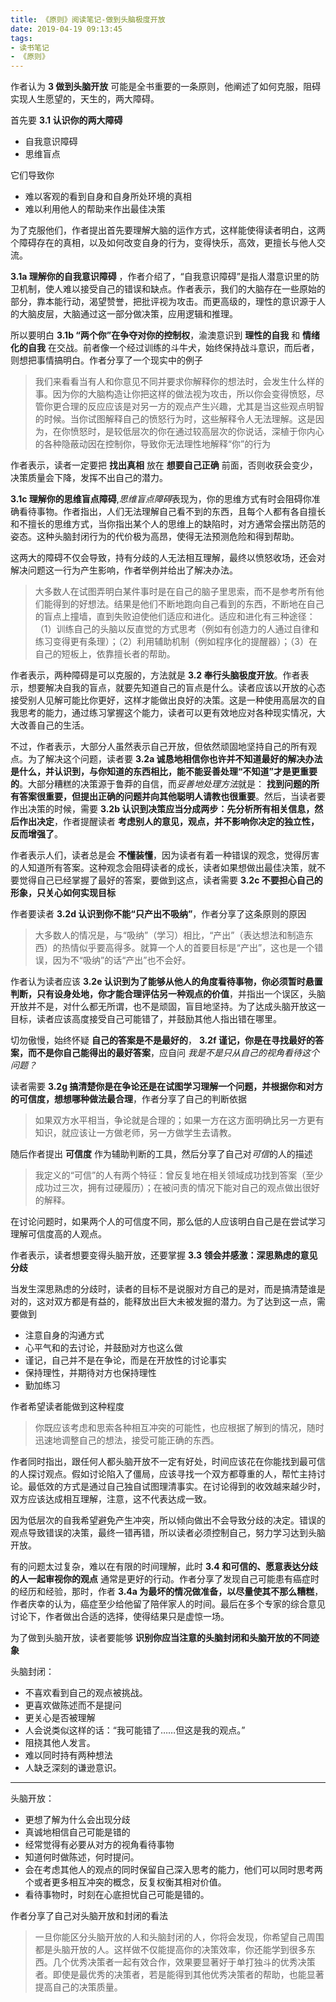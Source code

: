 ```yaml
---
title: 《原则》阅读笔记-做到头脑极度开放
date: 2019-04-19 09:13:45
tags:
- 读书笔记
- 《原则》
---
```


作者认为 **3 做到头脑开放** 可能是全书重要的一条原则，他阐述了如何克服，阻碍实现人生愿望的，天生的，两大障碍。

首先要 **3.1 认识你的两大障碍**

- 自我意识障碍
- 思维盲点

它们导致你

- 难以客观的看到自身和自身所处环境的真相
- 难以利用他人的帮助来作出最佳决策

为了克服他们，作者提出首先要理解大脑的运作方式，这样能使得读者明白，这两个障碍存在的真相，以及如何改变自身的行为，变得快乐，高效，更擅长与他人交流。

**3.1a 理解你的自我意识障碍** ，作者介绍了，“自我意识障碍”是指人潜意识里的防卫机制，使人难以接受自己的错误和缺点。作者表示，我们的大脑存在一些原始的部分，靠本能行动，渴望赞誉，把批评视为攻击。而更高级的，理性的意识源于人的大脑皮层，大脑通过这一部分做决策，应用逻辑和推理。

所以要明白 **3.1b “两个你”在争夺对你的控制权**，渝澳意识到 **理性的自我** 和 **情绪化的自我** 在交战。前者像一个经过训练的斗牛犬，始终保持战斗意识，而后者，则想把事情搞明白。作者分享了一个现实中的例子

> 我们来看看当有人和你意见不同并要求你解释你的想法时，会发生什么样的事。因为你的大脑构造让你把这样的做法视为攻击，所以你会变得愤怒，尽管你更合理的反应应该是对另一方的观点产生兴趣，尤其是当这些观点明智的时候。当你试图解释自己的愤怒行为时，这些解释令人无法理解。这是因为，在你愤怒时，是较低层次的你在通过较高层次的你说话，深植于你内心的各种隐蔽动因在控制你，导致你无法理性地解释“你”的行为

作者表示，读者一定要把 **找出真相** 放在 **想要自己正确** 前面，否则收获会变少，决策质量会下降，发挥不出自己的潜力。

**3.1c 理解你的思维盲点障碍**,*思维盲点障碍*表现为，你的思维方式有时会阻碍你准确看待事物。作者指出，人们无法理解自己看不到的东西，且每个人都有各自擅长和不擅长的思维方式，当你指出某个人的思维上的缺陷时，对方通常会摆出防范的姿态。这种头脑封闭行为的代价极为高昂，使得无法预测危险和得到帮助。

这两大的障碍不仅会导致，持有分歧的人无法相互理解，最终以愤怒收场，还会对解决问题这一行为产生影响，作者举例并给出了解决办法。

> 大多数人在试图弄明白某件事时是在自己的脑子里思索，而不是参考所有他们能得到的好想法。结果是他们不断地跑向自己看到的东西，不断地在自己的盲点上撞墙，直到失败迫使他们适应和进化。适应和进化有三种途径：（1）训练自己的头脑以反直觉的方式思考（例如有创造力的人通过自律和练习变得更有条理）；（2）利用辅助机制（例如程序化的提醒器）；（3）在自己的短板上，依靠擅长者的帮助。

作者表示，两种障碍是可以克服的，方法就是 **3.2 奉行头脑极度开放**。作者表示，想要解决自我的盲点，就要先知道自己的盲点是什么。读者应该以开放的心态接受别人见解可能比你更好，这样才能做出良好的决策。这是一种使用高层次的自我思考的能力，通过练习掌握这个能力，读者可以更有效地应对各种现实情况，大大改善自己的生活。

不过，作者表示，大部分人虽然表示自己开放，但依然顽固地坚持自己的所有观点。为了解决这个问题，读者要 **3.2a 诚恳地相信你也许并不知道最好的解决办法是什么，并认识到，与你知道的东西相比，能不能妥善处理“不知道”才是更重要的**。大部分糟糕的决策源于鲁莽的自信，而*妥善地处理方法*就是： **找到问题的所有答案很重要，但提出正确的问题并向其他聪明人请教也很重要**。然后，当读者要作出决策的时候，需要 **3.2b 认识到决策应当分成两步：先分析所有相关信息，然后作出决定**，作者提醒读者 **考虑别人的意见，观点，并不影响你决定的独立性，反而增强了**。

作者表示人们，读者总是会 **不懂装懂**，因为读者有着一种错误的观念，觉得厉害的人知道所有答案。这种观念会阻碍读者的成长，读者如果想做出最佳决策，就不要觉得自己已经掌握了最好的答案，要做到这点，读者需要 **3.2c 不要担心自己的形象，只关心如何实现目标**

作者要读者 **3.2d 认识到你不能“只产出不吸纳”**，作者分享了这条原则的原因

> 大多数人的情况是，与“吸纳”（学习）相比，“产出”（表达想法和制造东西）的热情似乎要高得多。就算一个人的首要目标是“产出”，这也是一个错误，因为不“吸纳”的话“产出”也不会好。

作者认为读者应该 **3.2e 认识到为了能够从他人的角度看待事物，你必须暂时悬置判断，只有设身处地，你才能合理评估另一种观点的价值**，并指出一个误区，头脑开放并不是，对什么都无所谓，也不是顽固，盲目地坚持。为了达成头脑开放这一目标，读者应该高度接受自己可能错了，并鼓励其他人指出错在哪里。

切勿傲慢，始终怀疑 **自己的答案是不是最好的**， **3.2f 谨记，你是在寻找最好的答案，而不是你自己能得出的最好答案**，应自问 *我是不是只从自己的视角看待这个问题？*

读者需要 **3.2g 搞清楚你是在争论还是在试图学习理解一个问题，并根据你和对方的可信度，想想哪种做法最合理**，作者分享了自己的判断依据

> 如果双方水平相当，争论就是合理的；如果一方在这方面明确比另一方更有知识，就应该让一方做老师，另一方做学生去请教。

随后作者提出 **可信度** 作为辅助判断的工具，然后分享了自己对*可信*的人的描述

> 我定义的“可信”的人有两个特征：曾反复地在相关领域成功找到答案（至少成功过三次，拥有过硬履历）；在被问责的情况下能对自己的观点做出很好的解释。

在讨论问题时，如果两个人的可信度不同，那么低的人应该明白自己是在尝试学习理解可信度高的人观点。

作者表示，读者想要变得头脑开放，还要掌握 **3.3 领会并感激：深思熟虑的意见分歧**

当发生深思熟虑的分歧时，读者的目标不是说服对方自己的是对，而是搞清楚谁是对的，这对双方都是有益的，能释放出巨大未被发掘的潜力。为了达到这一点，需要做到

- 注意自身的沟通方式
- 心平气和的去讨论，并鼓励对方也这么做
- 谨记，自己并不是在争论，而是在开放性的讨论事实
- 保持理性，并期待对方也保持理性
- 勤加练习

作者希望读者能做到这种程度

> 你既应该考虑和思索各种相互冲突的可能性，也应根据了解到的情况，随时迅速地调整自己的想法，接受可能正确的东西。

作者同时指出，跟任何人都头脑开放不一定有好处，时间应该花在你能找到最可信的人探讨观点。假如讨论陷入了僵局，应该寻找一个双方都尊重的人，帮忙主持讨论。最低效的方式是通过自己独自试图理清事实。在讨论得到的收效越来越少时，双方应该达成相互理解，注意，这不代表达成一致。

因为低层次的自我希望避免产生冲突，所以倾向做出不会导致分歧的决定。错误的观点导致错误的决策，最终一错再错，所以读者必须控制自己，努力学习达到头脑开放。

有的问题太过复杂，难以在有限的时间理解，此时 **3.4 和可信的、愿意表达分歧的人一起审视你的观点** 通常是更好的行动。作者分享了发现自己可能患有癌症时的经历和经验，那时，作者 **3.4a 为最坏的情况做准备，以尽量使其不那么糟糕**，作者庆幸的认为，癌症至少给他留了陪伴家人的时间。最后在多个专家的综合意见讨论下，作者做出合适的选择，使得结果只是虚惊一场。

为了做到头脑开放，读者要能够 **识别你应当注意的头脑封闭和头脑开放的不同迹象**

头脑封闭：

- 不喜欢看到自己的观点被挑战。
- 更喜欢做陈述而不是提问
- 更关心是否被理解
- 人会说类似这样的话：“我可能错了……但这是我的观点。”
- 阻挠其他人发言。
- 难以同时持有两种想法
- 人缺乏深刻的谦逊意识。

--- 

头脑开放：

- 更想了解为什么会出现分歧
- 真诚地相信自己可能是错的
- 经常觉得有必要从对方的视角看待事物
- 知道何时做陈述，何时提问。
- 会在考虑其他人的观点的同时保留自己深入思考的能力，他们可以同时思考两个或者更多相互冲突的概念，反复权衡其相对价值。
- 看待事物时，时刻在心底担忧自己可能是错的。

作者分享了自己对头脑开放和封闭的看法

> 一旦你能区分头脑开放的人和头脑封闭的人，你将会发现，你希望自己周围都是头脑开放的人。这样做不仅能提高你的决策效率，你还能学到很多东西。几个优秀决策者一起有效合作，效果要显著好于单打独斗的优秀决策者。即使是最优秀的决策者，若是能得到其他优秀决策者的帮助，也能显著提高自己的决策质量。
